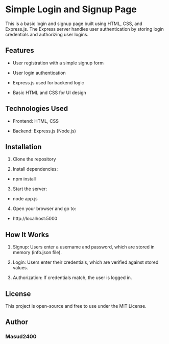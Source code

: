 # Simple Login and Signup Page

This is a basic login and signup page built using HTML, CSS, and Express.js. The Express server handles user authentication by storing login credentials and authorizing user logins.

## Features

* User registration with a simple signup form

* User login authentication

* Express.js used for backend logic

* Basic HTML and CSS for UI design

## Technologies Used

* Frontend: HTML, CSS

* Backend: Express.js (Node.js)

## Installation

1. Clone the repository


2. Install dependencies:

* npm install

3. Start the server:

* node app.js

4. Open your browser and go to:

* http://localhost:5000

## How It Works

1. Signup: Users enter a username and password, which are stored in memory (info.json file).

2. Login: Users enter their credentials, which are verified against stored values.

3. Authorization: If credentials match, the user is logged in.

## License

This project is open-source and free to use under the MIT License.

## Author
### Masud2400
